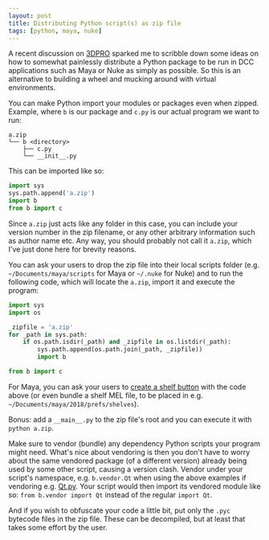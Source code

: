 ```yaml
---
layout: post
title: Distributing Python script(s) as zip file
tags: [python, maya, nuke]
---
```


A recent discussion on [3DPRO](http://3dpro.org/) sparked me to scribble down some ideas on how to somewhat painlessly distribute a Python package to be run in DCC applications such as Maya or Nuke as simply as possible. So this is an alternative to building a wheel and mucking around with virtual environments.

<!--more-->

You can make Python import your modules or packages even when zipped. Example, where `b` is our package and `c.py` is our actual program we want to run:

```
a.zip
└── b <directory>
    ├── c.py
    └── __init__.py
```

This can be imported like so:

```python
import sys
sys.path.append('a.zip')
import b
from b import c
```

Since `a.zip` just acts like any folder in this case, you can include your version number in the zip filename, or any other arbitrary information such as author name etc. Any way, you should probably not call it `a.zip`, which I've just done here for brevity reasons.

You can ask your users to drop the zip file into their local scripts folder (e.g. `~/Documents/maya/scripts` for Maya or `~/.nuke` for Nuke) and to run the following code, which will locate the `a.zip`, import it and execute the program:

```python
import sys
import os

_zipfile = 'a.zip'
for _path in sys.path:
    if os.path.isdir(_path) and _zipfile in os.listdir(_path):
        sys.path.append(os.path.join(_path, _zipfile))
        import b

from b import c
```

For Maya, you can ask your users to [create a shelf button](http://help.autodesk.com/view/MAYAUL/2018/ENU/?guid=GUID-527023AE-9FB5-4D01-8D29-075B1E6C4754) with the code above (or even bundle a shelf MEL file, to be placed in e.g. `~/Documents/maya/2018/prefs/shelves`).

Bonus: add a `__main__.py` to the zip file's root and you can execute it with `python a.zip`.

Make sure to vendor (bundle) any dependency Python scripts your program might need. What's nice about vendoring is then you don't have to worry about the same vendored package (of a different version) already being used by some other script, causing a version clash. Vendor under your script's namespace, e.g. `b.vendor.Qt` when using the above examples if vendoring e.g. [Qt.py](https://github.com/mottosso/Qt.py). Your script would then import its vendored module like so: `from b.vendor import Qt` instead of the regular `import Qt`.

And if you wish to obfuscate your code a little bit, put only the `.pyc` bytecode files in the zip file. These can be decompiled, but at least that takes some effort by the user.
